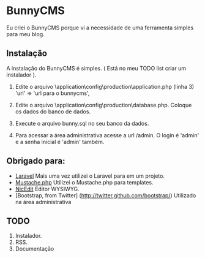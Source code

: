 BunnyCMS
=============

Eu criei o BunnyCMS porque vi a necessidade de uma ferramenta simples para meu blog.

Instalação
----------

A instalação do BunnyCMS é simples. ( Está no meu TODO list criar um instalador ).

1. Edite o arquivo \application\config\production\application.php (linha 3)
	'url' => 'url para o bunnycms',

2. Edite o arquivo \application\config\production\database.php. Coloque os dados do banco de dados.

3. Execute o arquivo bunny.sql no seu banco da dados.

4. Para acessar a área administrativa acesse a url /admin. O login é 'admin' e a senha inicial é 'admin' também.


Obrigado para:
--------
* [Laravel](http://laravel.com/) Mais uma vez utilizei o Laravel para em um projeto.
* [Mustache.php](https://github.com/bobthecow/mustache.php) Utilizei o Mustache.php para templates.
* [NicEdit](http://nicedit.com/) Editor WYSIWYG.
* [Bootstrap, from Twitter] (http://twitter.github.com/bootstrap/) Utilizado na área administrativa


TODO
------------

1. Instalador.
2. RSS.
3. Documentação

[r2h]: http://github.com/github/markup/tree/master/lib/github/commands/rest2html
[r2hc]: http://github.com/github/markup/tree/master/lib/github/markups.rb#L13
[1]: http://github.com/github/markup/issues